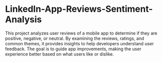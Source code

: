 # LinkedIn-App-Reviews-Sentiment-Analysis
This project analyzes user reviews of a mobile app to determine if they are positive, negative, or neutral. By examining the reviews, ratings, and common themes, it provides insights to help developers understand user feedback. The goal is to guide app improvements, making the user experience better based on what users like or dislike.
